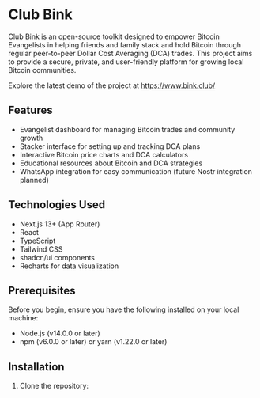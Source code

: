 # Club Bink

Club Bink is an open-source toolkit designed to empower Bitcoin Evangelists in helping friends and family stack and hold Bitcoin through regular peer-to-peer Dollar Cost Averaging (DCA) trades. This project aims to provide a secure, private, and user-friendly platform for growing local Bitcoin communities.

Explore the latest demo of the project at https://www.bink.club/ 

## Features

- Evangelist dashboard for managing Bitcoin trades and community growth
- Stacker interface for setting up and tracking DCA plans
- Interactive Bitcoin price charts and DCA calculators
- Educational resources about Bitcoin and DCA strategies
- WhatsApp integration for easy communication (future Nostr integration planned)

## Technologies Used

- Next.js 13+ (App Router)
- React
- TypeScript
- Tailwind CSS
- shadcn/ui components
- Recharts for data visualization

## Prerequisites

Before you begin, ensure you have the following installed on your local machine:

- Node.js (v14.0.0 or later)
- npm (v6.0.0 or later) or yarn (v1.22.0 or later)

## Installation

1. Clone the repository:


